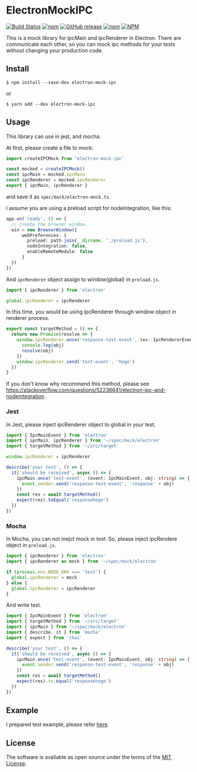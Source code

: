 # ElectronMockIPC
[![Build Status](https://travis-ci.com/h3poteto/electron-mock-ipc.svg?branch=master)](https://travis-ci.com/h3poteto/electron-mock-ipc)
[![npm](https://img.shields.io/npm/v/electron-mock-ipc.svg)](https://www.npmjs.com/package/electron-mock-ipc)
[![GitHub release](https://img.shields.io/github/release/h3poteto/electron-mock-ipc.svg)](https://github.com/h3poteto/electron-mock-ipc/releases)
[![npm](https://img.shields.io/npm/dm/electron-mock-ipc)](https://www.npmjs.com/package/electron-mock-ipc)
[![NPM](https://img.shields.io/npm/l/electron-mock-ipc)](/LICENSE.txt)

This is a mock library for ipcMain and ipcRenderer in Electron. There are communicate each other, so you can mock ipc methods for your tests without changing your production code.


## Install

```
$ npm install --save-dev electron-mock-ipc
```

or

```
$ yarn add --dev electron-mock-ipc
```

## Usage
This library can use in jest, and mocha.

At first, please create a file to mock:

```typescript
import createIPCMock from 'electron-mock-ipc'

const mocked = createIPCMock()
const ipcMain = mocked.ipcMain
const ipcRenderer = mocked.ipcRenderer
export { ipcMain, ipcRenderer }
```
and save it as `spec/mock/electron-mock.ts`.


I assume you are using a preload script for nodeIntegration, like this:

```typescript
app.on('ready', () => {
  // Create the browser window.
  win = new BrowserWindow({
      webPreferences: {
        preload: path.join(__dirname, './preload.js'),
        nodeIntegration: false,
        enableRemoteModule: false
      }
  })
})
```

And `ipcRenderer` object assign to window(global) in `preload.js`.

```javascript
import { ipcRenderer } from 'electron'

global.ipcRenderer = ipcRenderer
```

In this time, you would be using ipcRenderer through window object in renderer process.

```typescript
export const targetMethod = () => {
  return new Promise(resolve => {
    window.ipcRenderer.once('response-test-event', (ev: IpcRendererEvent, obj: string) => {
      console.log(obj)
      resolve(obj)
    })
    window.ipcRenderer.send('test-event', 'hoge')
  })
}
```

If you don't know why recommend this method, please see https://stackoverflow.com/questions/52236641/electron-ipc-and-nodeintegration .

### Jest
In Jest, please inject ipcRenderer object to global in your test.

```typescript
import { IpcMainEvent } from 'electron'
import { ipcMain, ipcRenderer } from '~/spec/mock/electron'
import { targetMethod } from '~/src/target'

window.ipcRenderer = ipcRenderer

describe('your test', () => {
  it('should be received', async () => {
    ipcMain.once('test-event', (event: IpcMainEvent, obj: string) => {
      event.sender.send('response-test-event', 'response' + obj)
    })
    const res = await targetMethod()
    expect(res).toEqual('responsehoge')
  })
})
```

### Mocha
In Mocha, you can not inejct mock in test. So, please inject ipcRendere object in `preload.js`.

```javascript
import { ipcRenderer } from 'electron'
import { ipcRenderer as mock } from '~/spec/mock/electron'

if (process.env.NODE_ENV === 'test') {
  global.ipcRenderer = mock
} else {
  global.ipcRenderer = ipcRenderer
}
```

And write test.

```typescript
import { IpcMainEvent } from 'electron'
import { targetMethod } from '~/src/target'
import { ipcMain } from '~/spec/mock/electron'
import { describe, it } from 'mocha'
import { expect } from 'chai'

describe('your test', () => {
  it('should be received', async () => {
    ipcMain.once('test-event', (event: IpcMainEvent, obj: string) => {
      event.sender.send('response-test-event', 'response' + obj)
    })
    const res = await targetMethod()
    expect(res).to.equal('responsehoge')
  })
})
```

## Example
I prepared test example, please refer [here](example).

## License

The software is available as open source under the terms of the [MIT License](https://opensource.org/licenses/MIT).
